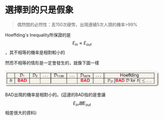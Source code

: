 # 選擇到的只是假象

> 偶然間的必然性：丟150次硬幣，出現連續5次人頭的機率&gt;99%

Hoeffding's Inequality所保證的是$$E_{in} \approx E_{out}$$，其不相等的機率是相對較小的

然而不相等的情形是一定會發生的，就像下圖一樣

![](/assets/nfd432734hgimport.png)

BAD出現的機率是相對小的。\(這邊的BAD指的是會讓$$E_{in}跟E_{out}$$相差很大的資料\)





